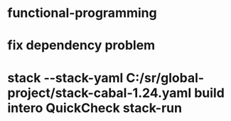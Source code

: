 # functional-programming


# fix dependency problem

# stack --stack-yaml C:/sr/global-project/stack-cabal-1.24.yaml build intero QuickCheck stack-run